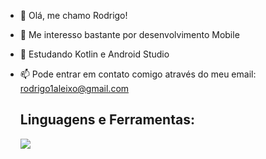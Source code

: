 - 👋 Olá, me chamo Rodrigo!
- 👀 Me interesso bastante por desenvolvimento Mobile
- 🌱 Estudando Kotlin e Android Studio
- 📫 Pode entrar em contato comigo através do meu email: rodrigo1aleixo@gmail.com
  
  <h2>Linguagens e Ferramentas:</h2>
  
  <p align="left">
    <a href="https://skillicons.dev">
      <img src="https://skillicons.dev/icons?i=kotlin,androidstudio,mysql" />
    </a>
  </p>
